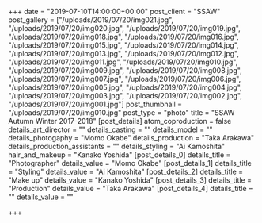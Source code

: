 +++
date = "2019-07-10T14:00:00+00:00"
post_client = "SSAW"
post_gallery = ["/uploads/2019/07/20/img021.jpg", "/uploads/2019/07/20/img020.jpg", "/uploads/2019/07/20/img019.jpg", "/uploads/2019/07/20/img018.jpg", "/uploads/2019/07/20/img016.jpg", "/uploads/2019/07/20/img015.jpg", "/uploads/2019/07/20/img014.jpg", "/uploads/2019/07/20/img013.jpg", "/uploads/2019/07/20/img012.jpg", "/uploads/2019/07/20/img011.jpg", "/uploads/2019/07/20/img010.jpg", "/uploads/2019/07/20/img009.jpg", "/uploads/2019/07/20/img008.jpg", "/uploads/2019/07/20/img007.jpg", "/uploads/2019/07/20/img006.jpg", "/uploads/2019/07/20/img005.jpg", "/uploads/2019/07/20/img004.jpg", "/uploads/2019/07/20/img003.jpg", "/uploads/2019/07/20/img002.jpg", "/uploads/2019/07/20/img001.jpg"]
post_thumbnail = "/uploads/2019/07/20/img010.jpg"
post_type = "photo"
title = "SSAW Autumn Winter 2017-2018"
[post_details]
atom_coproduction = false
details_art_director = ""
details_casting = ""
details_model = ""
details_photogaphy = "Momo Okabe"
details_production = "Taka Arakawa"
details_production_assistants = ""
details_styling = "Ai Kamoshita"
hair_and_makeup = "Kanako Yoshida"
[post_details_0]
details_title = "Photographer"
details_value = "Momo Okabe"
[post_details_1]
details_title = "Styling"
details_value = "Ai Kamoshita"
[post_details_2]
details_title = "Make up"
details_value = "Kanako Yoshida"
[post_details_3]
details_title = "Production"
details_value = "Taka Arakawa"
[post_details_4]
details_title = ""
details_value = ""

+++
